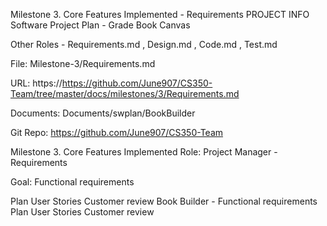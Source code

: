 Milestone 3. Core Features Implemented - Requirements
PROJECT INFO
Software Project Plan - Grade Book Canvas

Other Roles - Requirements.md , Design.md , Code.md , Test.md

File: Milestone-3/Requirements.md

URL: https://https://github.com/June907/CS350-Team/tree/master/docs/milestones/3/Requirements.md

Documents: Documents/swplan/BookBuilder

Git Repo: https://github.com/June907/CS350-Team

Milestone 3. Core Features Implemented
Role: Project Manager - Requirements

Goal: Functional requirements

Plan User Stories
Customer review
Book Builder - Functional requirements
Plan User Stories
Customer review
